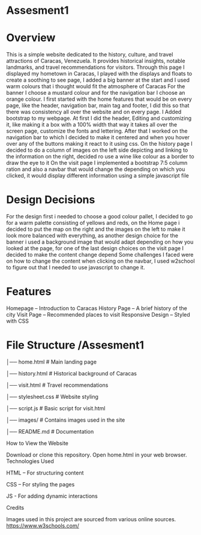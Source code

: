 # Assesment1
# Overview

This is a simple website dedicated to the history, culture, and travel attractions of Caracas, Venezuela. It provides historical insights, notable landmarks, and travel recommendations for visitors. Through this page I displayed my hometown in Caracas, I played with the displays and floats to create a soothing to see page, I added a big banner at the start and I used warm colours that i thought would fit the atmosphere of Caracas For the banner I choose a mustard colour and for the navigation bar I choose an orange colour.
I first started with the home features that would be on every page, like the header, navigation bar, main tag and footer, I did this so that there was consistency all over the website and on every page. I Added bootstrap to my webpage. At first I did the header, Editing and customizing it, like making it a box with a 100% width that way it takes all over the screen page, customize the fonts and lettering. After that I worked on the navigation bar to which I decided to make it centered and when you hover over any of the buttons making it react to it using css.
On the history page I decided to do a column of images on the left side depicting and linking to the information on the right, decided ro use a wine like colour as a border to draw the eye to it
On the visit page I implemented a bootstrap 7:5 column ration and also a navbar that would change the depending on which you clicked, it would display different information using a simple javascript file
# Design Decisions
For the design first i needed to choose a good colour pallet, I decided to go for a warm palette consisting of yellows and reds, on the Home page i decided to put the map on the right and the images on the left to make it look more balanced with everything, as another design choice for the banner i used a background image that would adapt depending on how you looked at the page, for one of the last design choices on the visit page I decided to make the content change depend
Some challenges I faced were on how to change the content when clicking on the navbar, I used w2school to figure out that I needed to use javascript to change it.


# Features 
Homepage – Introduction to Caracas History Page – A brief history of the city Visit Page – Recommended places to visit Responsive Design – Styled with CSS


# File Structure /Assesment1 


│── home.html # Main landing page 


│── history.html # Historical background of Caracas


│── visit.html # Travel recommendations


│── stylesheet.css # Website styling


│── script.js # Basic script for visit.html 


│── images/ # Contains images used in the site


│── README.md # Documentation


How to View the Website 


Download or clone this repository. Open home.html in your web browser.
Technologies Used 

HTML – For structuring content 

CSS – For styling the pages 

JS - For adding dynamic interactions




Credits


Images used in this project are sourced from various online sources. https://www.w3schools.com/

